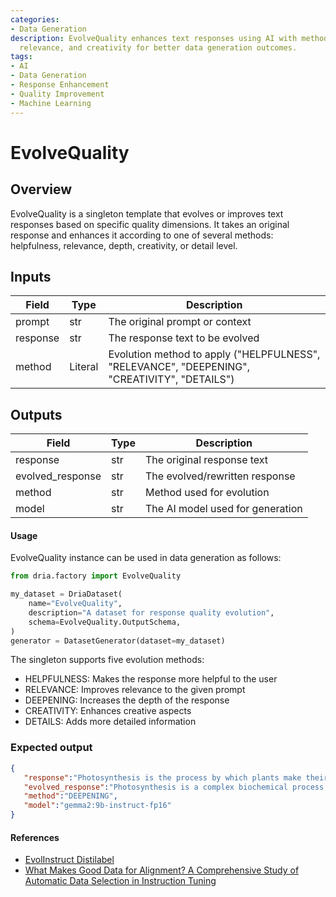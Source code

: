 ```yaml
---
categories:
- Data Generation
description: EvolveQuality enhances text responses using AI with methods like helpfulness,
  relevance, and creativity for better data generation outcomes.
tags:
- AI
- Data Generation
- Response Enhancement
- Quality Improvement
- Machine Learning
---
```


# EvolveQuality

## Overview
EvolveQuality is a singleton template that evolves or improves text responses based on specific quality dimensions. It takes an original response and enhances it according to one of several methods: helpfulness, relevance, depth, creativity, or detail level.

## Inputs
| Field | Type | Description |
|-------|------|-------------|
| prompt | str | The original prompt or context |
| response | str | The response text to be evolved |
| method | Literal | Evolution method to apply ("HELPFULNESS", "RELEVANCE", "DEEPENING", "CREATIVITY", "DETAILS") |

## Outputs
| Field | Type | Description |
|-------|------|-------------|
| response | str | The original response text |
| evolved_response | str | The evolved/rewritten response |
| method | str | Method used for evolution |
| model | str | The AI model used for generation |

#### Usage

EvolveQuality instance can be used in data generation as follows:

```python
from dria.factory import EvolveQuality

my_dataset = DriaDataset(
    name="EvolveQuality",
    description="A dataset for response quality evolution",
    schema=EvolveQuality.OutputSchema,
)
generator = DatasetGenerator(dataset=my_dataset)
```

The singleton supports five evolution methods:
- HELPFULNESS: Makes the response more helpful to the user
- RELEVANCE: Improves relevance to the given prompt
- DEEPENING: Increases the depth of the response
- CREATIVITY: Enhances creative aspects
- DETAILS: Adds more detailed information

### Expected output

```json
{
   "response":"Photosynthesis is the process by which plants make their own food using sunlight.",
   "evolved_response":"Photosynthesis is a complex biochemical process through which plants, algae, and some bacteria convert light energy into chemical energy. This process occurs in the chloroplasts of plant cells and involves two main stages: the light-dependent reactions and the light-independent reactions (Calvin cycle). During the light-dependent reactions, chlorophyll and other pigments in the thylakoid membranes absorb sunlight, which drives the splitting of water molecules into oxygen, protons, and electrons. This creates a proton gradient that powers the production of ATP. The light-independent reactions use the energy from ATP and NADPH (produced in the light-dependent reactions) to fix carbon dioxide from the air into glucose through a series of enzymatic reactions. This glucose serves as the primary energy source for the plant and can be used to synthesize other organic compounds necessary for growth and development. Photosynthesis is crucial for life on Earth, as it produces oxygen as a byproduct and forms the base of most food chains in ecosystems.",
   "method":"DEEPENING",
   "model":"gemma2:9b-instruct-fp16"
}
```

#### References
- [EvolInstruct Distilabel](https://distilabel.argilla.io/latest/components-gallery/tasks/evolquality/)
- [What Makes Good Data for Alignment? A Comprehensive Study of Automatic Data Selection in Instruction Tuning](https://arxiv.org/abs/2312.15685)